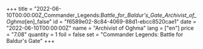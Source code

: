 +++
title = "2022-06-10T00:00:00Z_Commander_Legends:_Battle_for_Baldur's_Gate_Archivist_of_Oghma_[en]_false"
id = "f6589e02-8c84-4069-88d1-ebcc8520cae1"
date = "2022-06-10T00:00:00Z"
name = "Archivist of Oghma"
lang = ["en"]
price = "7.08"
quantity = 1
foil = false
set = "Commander Legends: Battle for Baldur's Gate"
+++
